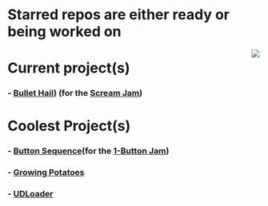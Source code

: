 # Starred repos are either ready or being worked on
<img align="right" src="https://github-readme-stats.vercel.app/api/top-langs/?username=PetteriKiiski&layout=compact&langs_count=5" />

# Current project(s)
### - <a href="https://github.com/PetteriKiiski/Bullet-Hail">Bullet Hail</a>) (for the <a href="itch.io/jam/scream-jam-2022">Scream Jam</a>)

# Coolest Project(s)
### - <a href="https://github.com/PetteriKiiski/button-sequence">Button Sequence</a>(for the <a href="https://itch.io/jam/1-button-jam-2022">1-Button Jam</a>)
### - <a href="https://github.com/PetteriKiiski/GrowingPotatoes">Growing Potatoes</a>
### - <a href="https://github.com/PetteriKiiski/UDloader">UDLoader</a>

